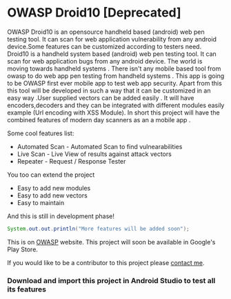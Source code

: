 # OWASP Droid10 [Deprecated]

OWASP Droid10 is an opensource handheld based (android) web pen testing tool. It can scan for web application vulnerability from any android device.Some features can be customized according to testers need. Droid10 is a handheld system based (android) web pen testing tool. It can scan for web application bugs from any android device. The world is moving towards handheld systems . There isn't any mobile based tool from owasp to do web app pen testing from handheld systems . This app is going to be OWASP first ever mobile app to test web app security. Apart from this this tool will be developed in such a way that it can be customized in an easy way .User supplied vectors can be added easily . It will have encoders,decoders and they can be integrated with different modules easily example (Url encoding with XSS Module). In short this project will have the combined features of modern day scanners as an a mobile app .

Some cool features list:

 * Automated Scan - Automated Scan to find vulnearabilities
 * Live Scan - Live View of results against attack vectors
 * Repeater - Request / Response Tester
  


You too can extend the project

 * Easy to add new modules
 * Easy to add new vectors
 * Easy to maintain

And this is still in development phase!

```java
System.out.out.println("More features will be added soon");
```

This is on [OWASP](https://www.owasp.org/index.php/OWASP_Droid10_Project) website. This project will soon be available in Google's Play Store.


If you would like to be a contributor to this project please [contact me](http://dibsy.github.io/).

### Download and import this project in Android Studio to test all its features

